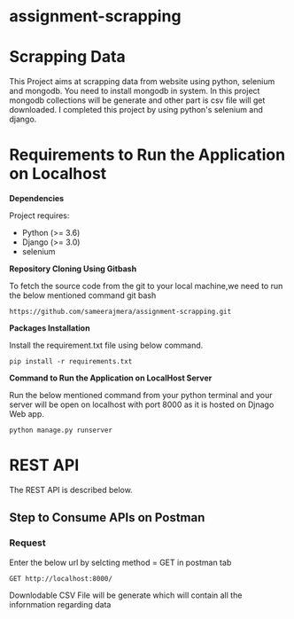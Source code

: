 # assignment-scrapping

# Scrapping Data
This Project aims at scrapping data from website using python, selenium and mongodb. You need to install mongodb in system. In this project mongodb collections will be generate and other part is csv file will get downloaded. I completed this project by using python's selenium and django.
# Requirements to Run the Application on Localhost
<b> Dependencies </b>

Project requires:

- Python (>= 3.6)
- Django (>= 3.0)
- selenium

<b> Repository Cloning Using Gitbash </b>

To fetch the source code from the git to your local machine,we need to run the below mentioned command git bash


```
https://github.com/sameerajmera/assignment-scrapping.git
```

<b> Packages Installation </b>

Install the requirement.txt file using below command.
```
pip install -r requirements.txt
```

<b> Command to Run the Application on LocalHost Server </b>

Run the below mentioned command from your python terminal and your server will be open on localhost with port 8000 as it is hosted on Djnago Web app.

```
python manage.py runserver
```

# REST API

The REST API is described below.

## Step to Consume APIs on Postman

### Request
Enter the below url by selcting method = GET in postman tab
```
GET http://localhost:8000/
```
Downlodable CSV File will be generate which will contain all the infornmation regarding data
